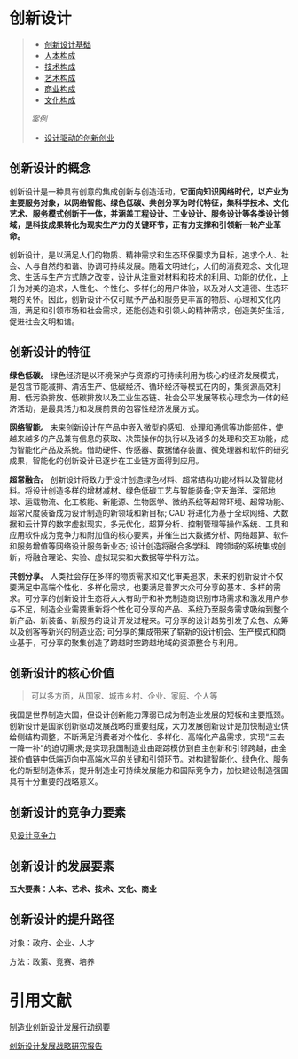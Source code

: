 # 创新设计

> - [创新设计基础](../设计思维与创新设计/创新设计基础.md)
> - [人本构成](../设计思维与创新设计/7.人本构成.md)
> - [技术构成](../设计思维与创新设计/8.技术构成.md)
> - [艺术构成](../设计思维与创新设计/9.艺术构成.md)
> - [商业构成](../设计思维与创新设计/10.商业构成.md)
> - [文化构成](../设计思维与创新设计/11.文化构成.md)
>
> _案例_
>
> - [设计驱动的创新创业](../设计思维与创新设计/设计驱动的创新创业.md)

## 创新设计的概念

创新设计是一种具有创意的集成创新与创造活动，**它面向知识网络时代，以产业为主要服务对象，以网络智能、绿色低碳、共创分享为时代特征，集科学技术、文化艺术、服务模式创新于一体，并涵盖工程设计、工业设计、服务设计等各类设计领域，是科技成果转化为现实生产力的关键环节，正有力支撑和引领新一轮产业革命。**

创新设计，是以满足人们的物质、精神需求和生态环保要求为目标，追求个人、社会、人与自然的和谐、协调可持续发展。随着文明进化，人们的消费观念、文化理念、生活与生产方式随之改变，设计从注重对材料和技术的利用、功能的优化，上升为对美的追求，人性化、个性化、多样化的用户体验，以及对人文道德、生态环境的关怀。因此，创新设计不仅可赋予产品和服务更丰富的物质、心理和文化内涵，满足和引领市场和社会需求，还能创造和引领人的精神需求，创造美好生活，促进社会文明和谐。

## 创新设计的特征

**绿色低碳。** 绿色经济是以环境保护与资源的可持续利用为核心的经济发展模式，是包含节能减排、清洁生产、低碳经济、循环经济等模式在内的，集资源高效利用、低污染排放、低碳排放以及工业生态链、社会公平发展等核心理念为一体的经济活动，是最具活力和发展前景的包容性经济发展方式。

**网络智能。** 未来创新设计在产品中嵌入微型的感知、处理和通信等功能部件，使越来越多的产品兼有信息的获取、决策操作的执行以及诸多的处理和交互功能，成为智能化产品及系统。借助硬件、传感器、数据储存装置、微处理器和软件的研究成果，智能化的创新设计已逐步在工业链方面得到应用。

**超常融合。** 创新设计将致力于设计创造绿色材料、超常结构功能材料以及智能材料。将设计创造多样的增材减材、绿色低碳工艺与智能装备;空天海洋、深部地球、运载物流、化工核能、新能源、生物医学、微纳系统等超常环境、超常功能、超常尺度装备成为设计制造的新领域和新目标; CAD 将进化为基于全球网络、大数据和云计算的数字虚拟现实，多元优化，超算分析、控制管理等操作系统、工具和应用软件成为竞争力和附加值的核心要素，并催生出大数据分析、网络超算、软件和服务增值等网络设计服务新业态; 设计创造将融合多学科、跨领域的系统集成创新，将融合理论、实验、虚拟现实和大数据等学科方法。

**共创分享。** 人类社会存在多样的物质需求和文化审美追求，未来的创新设计不仅要满足中高端个性化、多样化需求，也要满足普罗大众可分享的基本、多样的需求。可分享的创新设计生态将大大有助于和补充制造商识别市场需求和激发用户参与不足，制造企业需要重新将个性化可分享的产品、系统乃至服务需求吸纳到整个新产品、新装备、新服务的设计开发过程来。可分享的设计趋势引发了众包、众筹以及创客等新兴的制造业态; 可分享的集成带来了崭新的设计机会、生产模式和商业基于，可分享的聚集创造了跨越时空跨越地域的资源整合与利用。

## 创新设计的核心价值

> 可以多方面，从国家、城市乡村、企业、家庭、个人等

我国是世界制造大国，但设计创新能力薄弱已成为制造业发展的短板和主要瓶颈。创新设计是国家创新驱动发展战略的重要组成，大力发展创新设计是加快制造业供给侧结构调整，不断满足消费者对个性化、多样化、高端化产品需求，实现“三去一降一补”的迫切需求;是实现我国制造业由跟踪模仿到自主创新和引领跨越，由全球价值链中低端迈向中高端水平的关键和引领环节。对构建智能化、绿色化、服务化的新型制造体系，提升制造业可持续发展能力和国际竞争力，加快建设制造强国具有十分重要的战略意义。

## 创新设计的竞争力要素

见[设计竞争力](./设计竞争力.md)

## 创新设计的发展要素

**五大要素：人本、艺术、技术、文化、商业**

## 创新设计的提升路径

对象：政府、企业、人才

方法：政策、竞赛、培养

# 引用文献

[制造业创新设计发展行动纲要](../../阅读笔记/论创新设计/制造业创新设计发展行动纲要.md)

[创新设计发展战略研究报告](../../阅读笔记/论创新设计/创新设计发展战略研究报告.md)
